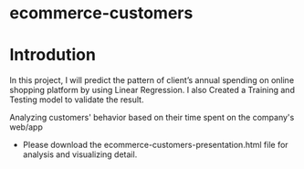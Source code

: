 # ecommerce-customers

# Introdution
In this project, I will predict the pattern of client’s annual spending on online shopping platform by using Linear Regression. I also Created a Training and Testing model to validate the result.

Analyzing customers' behavior based on their time spent on the company's web/app 

* Please download the ecommerce-customers-presentation.html file for analysis and visualizing detail.
